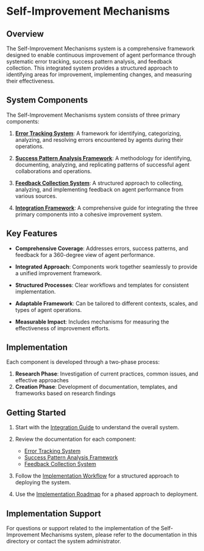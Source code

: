 # Self-Improvement Mechanisms

## Overview

The Self-Improvement Mechanisms system is a comprehensive framework designed to enable continuous improvement of agent performance through systematic error tracking, success pattern analysis, and feedback collection. This integrated system provides a structured approach to identifying areas for improvement, implementing changes, and measuring their effectiveness.

## System Components

The Self-Improvement Mechanisms system consists of three primary components:

1. **[Error Tracking System](./error_tracking/)**: A framework for identifying, categorizing, analyzing, and resolving errors encountered by agents during their operations.

2. **[Success Pattern Analysis Framework](./success_patterns/)**: A methodology for identifying, documenting, analyzing, and replicating patterns of successful agent collaborations and operations.

3. **[Feedback Collection System](./feedback_collection/)**: A structured approach to collecting, analyzing, and implementing feedback on agent performance from various sources.

4. **[Integration Framework](./integration/)**: A comprehensive guide for integrating the three primary components into a cohesive improvement system.

## Key Features

- **Comprehensive Coverage**: Addresses errors, success patterns, and feedback for a 360-degree view of agent performance.

- **Integrated Approach**: Components work together seamlessly to provide a unified improvement framework.

- **Structured Processes**: Clear workflows and templates for consistent implementation.

- **Adaptable Framework**: Can be tailored to different contexts, scales, and types of agent operations.

- **Measurable Impact**: Includes mechanisms for measuring the effectiveness of improvement efforts.

## Implementation

Each component is developed through a two-phase process:
1. **Research Phase**: Investigation of current practices, common issues, and effective approaches
2. **Creation Phase**: Development of documentation, templates, and frameworks based on research findings

## Getting Started

1. Start with the [Integration Guide](./integration/README.md) to understand the overall system.

2. Review the documentation for each component:
   - [Error Tracking System](./error_tracking/)
   - [Success Pattern Analysis Framework](./success_patterns/)
   - [Feedback Collection System](./feedback_collection/)

3. Follow the [Implementation Workflow](./integration/implementation_workflow.md) for a structured approach to deploying the system.

4. Use the [Implementation Roadmap](./integration/implementation_roadmap.md) for a phased approach to deployment.

## Implementation Support

For questions or support related to the implementation of the Self-Improvement Mechanisms system, please refer to the documentation in this directory or contact the system administrator.

